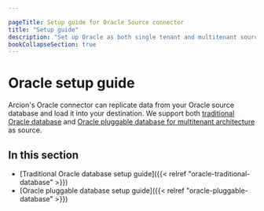 ```yaml
---

pageTitle: Setup guide for Oracle Source connector
title: "Setup guide"
description: "Set up Oracle as both single tenant and multitenant source for your data pipelines using Arcion Oracle connector."
bookCollapseSection: true
---
```


# Oracle setup guide

Arcion's Oracle connector can replicate data from your Oracle source database and load it into your destination. We support both [traditional Oracle database](https://docs.oracle.com/database/121/CNCPT/glossary.htm#GUID-B2710CAA-8F00-40B3-97AB-4521D2147EE8) and [Oracle pluggable database for multitenant architecture](https://docs.oracle.com/database/121/CNCPT/glossary.htm#GUID-D6932E25-775E-4FF1-BB08-F8999629093C) as source.

## In this section

- [Traditional Oracle database setup guide]({{< relref "oracle-traditional-database" >}})
- [Oracle pluggable database setup guide]({{< relref "oracle-pluggable-database" >}})
